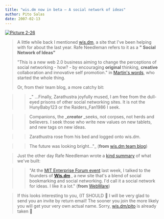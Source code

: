 ```yaml
---
title: "wis.dm now in beta – A social network of ideas"
author: Pito Salas
date: 2007-02-13
---
```




[![Picture
2-26](https://i0.wp.com/s3.media.squarespace.com/production/1075723/12829350/weblogs/weblog/images/Picture%25202-26-tm.jpg?resize=240%2C189)](<https://i0.wp.com/s3.media.squarespace.com/production/1075723/12829350/weblogs/weblog/images/Picture%25202-26.png>)

>
> A little while back I mentioned [wis.dm](<http://wis.dm/>), a site that I've
> been helping with for about the last year. Rafe Needleman refers to it as a
> **" Social Network of Ideas"**
>
> "This is a new web 2.0 business aiming to change the perceptions of social
> networking - how? - by encouraging **original** thinking, **creative**
> collaboration and innovative self promotion." in [Martin's
> words](<http://www.mitforumcambridge.org/ww07/speakers.html>), who started
> the whole thing.
>
> Or, from their team blog, a more catchy bit:
>

>> _" …Finally, Zarathustra joyfully mused, I am free from the dull-eyed
prisons of other social networking sites. It is not the HunyBaby123 or the
Raiders_Fan1986 I seek.

>>

>> Companions, the _**_creator_** _seeks, not corpses, not herds and
believers. I seek those who write new values on new tablets, and new tags on
new ideas.

>>

>> Zarathustra rose from his bed and logged onto wis.dm.

>>

>> The future was looking bright…"_ (**from** [wis.dm team
blog](<http://wis.dm/browse/14482>))

>
> Just the other day Rafe Needleman wrote a [kind
> summary](<http://www.webware.com/8301-1_109-9686596-2.html?tag=blog>) of
> what we've built:
>

>> "At the [MIT Enterprise Forum
event](<http://www.mitforumcambridge.org/ww07/overview.html>) last week, I
talked to the founders of **[Wis.dm](<http://wis.dm/>)** , a new site that's a
blend of social bookmarking and social networking. I'd call it a social
network for ideas. I like it a lot." (**from**
[WebWare](<http://www.webware.com/8301-1_109-9686596-2.html?tag=blog>))

>
> If this looks interesting to you, (IT SHOULD 🙂 I will be very glad to send
> you an invite by return email! The sooner you join the more likely you will
> get your very own actual name. Sorry, [wis.dm/pito](<http://wis.dm/pito>) is
> already taken 🙂


